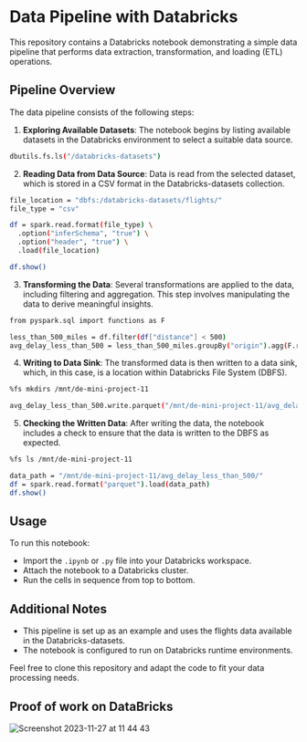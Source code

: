 # Data Pipeline with Databricks

This repository contains a Databricks notebook demonstrating a simple data pipeline that performs data extraction, transformation, and loading (ETL) operations.

## Pipeline Overview

The data pipeline consists of the following steps:

1. **Exploring Available Datasets**: The notebook begins by listing available datasets in the Databricks environment to select a suitable data source.

```bash
dbutils.fs.ls("/databricks-datasets")
```

2. **Reading Data from Data Source**: Data is read from the selected dataset, which is stored in a CSV format in the Databricks-datasets collection.

```bash
file_location = "dbfs:/databricks-datasets/flights/"
file_type = "csv" 

df = spark.read.format(file_type) \
  .option("inferSchema", "true") \
  .option("header", "true") \
  .load(file_location)

df.show()
```

3. **Transforming the Data**: Several transformations are applied to the data, including filtering and aggregation. This step involves manipulating the data to derive meaningful insights.

```bash
from pyspark.sql import functions as F

less_than_500_miles = df.filter(df["distance"] < 500)
avg_delay_less_than_500 = less_than_500_miles.groupBy("origin").agg(F.round(F.avg("delay"), 2).alias("average_delay"))

```
   
4. **Writing to Data Sink**: The transformed data is then written to a data sink, which, in this case, is a location within Databricks File System (DBFS).

```bash
%fs mkdirs /mnt/de-mini-project-11
```
```bash
avg_delay_less_than_500.write.parquet("/mnt/de-mini-project-11/avg_delay_less_than_500", mode="overwrite")
```

5. **Checking the Written Data**: After writing the data, the notebook includes a check to ensure that the data is written to the DBFS as expected.

```bash
%fs ls /mnt/de-mini-project-11
```

```bash
data_path = "/mnt/de-mini-project-11/avg_delay_less_than_500/"
df = spark.read.format("parquet").load(data_path)
df.show()
```

## Usage

To run this notebook:
- Import the `.ipynb` or `.py` file into your Databricks workspace.
- Attach the notebook to a Databricks cluster.
- Run the cells in sequence from top to bottom.

## Additional Notes

- This pipeline is set up as an example and uses the flights data available in the Databricks-datasets.
- The notebook is configured to run on Databricks runtime environments.

Feel free to clone this repository and adapt the code to fit your data processing needs.

## Proof of work on DataBricks

![Screenshot 2023-11-27 at 11 44 43](https://github.com/nogibjj/ids706-mini-project-11/assets/78721466/5188eda3-01e7-4772-ae48-3f0666566bab)


